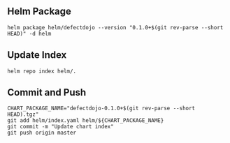## Helm Package

```shell
helm package helm/defectdojo --version "0.1.0+$(git rev-parse --short HEAD)" -d helm
```

## Update Index

```shell
helm repo index helm/.
```

## Commit and Push

```shell
CHART_PACKAGE_NAME="defectdojo-0.1.0+$(git rev-parse --short HEAD).tgz"
git add helm/index.yaml helm/${CHART_PACKAGE_NAME}
git commit -m "Update chart index"
git push origin master
```
